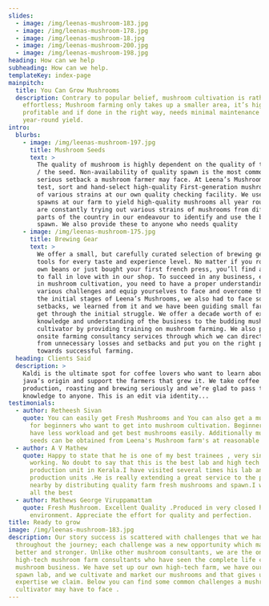 ```yaml
---
slides:
  - image: /img/leenas-mushroom-183.jpg
  - image: /img/leenas-mushroom-178.jpg
  - image: /img/leenas-mushroom-18.jpg
  - image: /img/leenas-mushroom-200.jpg
  - image: /img/leenas-mushroom-198.jpg
heading: How can we help
subheading: How can we help.
templateKey: index-page
mainpitch:
  title: You Can Grow Mushrooms
  description: Contrary to popular belief, mushroom cultivation is rather
    effortless; Mushroom farming only takes up a smaller area, it’s highly
    profitable and if done in the right way, needs minimal maintenance for
    year-round yield.
intro:
  blurbs:
    - image: /img/leenas-mushroom-197.jpg
      title: Mushroom Seeds
      text: >
        The quality of mushroom is highly dependent on the quality of the spawn
        / the seed. Non-availability of quality spawn is the most common and
        serious setback a mushroom farmer may face. At Leena’s Mushrooms, we
        test, sort and hand-select high-quality First-generation mushroom spawns
        of various strains at our own quality checking facility. We use these
        spawns at our farm to yield high-quality mushrooms all year round. We
        are constantly trying out various strains of mushrooms from different
        parts of the country in our endeavour to identify and use the best
        spawn. We also provide these to anyone who needs quality 
    - image: /img/leenas-mushroom-175.jpg
      title: Brewing Gear
      text: >
        We offer a small, but carefully curated selection of brewing gear and
        tools for every taste and experience level. No matter if you roast your
        own beans or just bought your first french press, you’ll find a gadget
        to fall in love with in our shop. To succeed in any business, especially
        in mushroom cultivation, you need to have a proper understanding of the
        various challenges and equip yourselves to face and overcome them. In
        the initial stages of Leena’s Mushrooms, we also had to face some
        setbacks, we learned from it and we have been guiding small farmers to
        get through the initial struggle. We offer a decade worth of expertise,
        knowledge and understanding of the business to the budding mushroom
        cultivator by providing training on mushroom farming. We also provide
        onsite farming consultancy services through which we can direct you away
        from unnecessary losses and setbacks and put you on the right path
        towards successful farming.
  heading: Clients Said
  description: >
    Kaldi is the ultimate spot for coffee lovers who want to learn about their
    java’s origin and support the farmers that grew it. We take coffee
    production, roasting and brewing seriously and we’re glad to pass that
    knowledge to anyone. This is an edit via identity...
testimonials:
  - author: Retheesh Sivan
    quote: You can easily get Fresh Mushrooms and You can also get a mushroom bed
      for beginners who want to get into mushroom cultivation. Beginners will
      have less workload and get best mushrooms easily. Additionally mushroom
      seeds can be obtained from Leena's Mushroom farm's at reasonable rates
  - author: A V Mathew
    quote: Happy to state that he is one of my best trainees , very sincere and hard
      working. No doubt to say that this is the best lab and high tech mushroom
      production unit in Kerala.I have visited several times his lab and
      production units .He is really extending a great service to the people
      nearby by distributing quality farm fresh mushrooms and spawn.I wish him
      all the best
  - author: Mathews George Viruppamattam
    quote: Fresh Mushroom. Excellent Quality .Produced in very closed hygiene
      environment. Appreciate the effort for quality and perfection.
title: Ready to grow
image: /img/leenas-mushroom-183.jpg
description: Our story success is scattered with challenges that we had to face
  throughout the journey; each challenge was a new opportunity which made us
  better and stronger. Unlike other mushroom consultants, we are the only
  high-tech mushroom farm consultants who have seen the complete life cycle of
  mushroom business. We have set up our own high-tech farm, we have our own
  spawn lab, and we cultivate and market our mushrooms and that gives us the
  expertise we claim. Below you can find some common challenges a mushroom
  cultivator may have to face .
---
```

